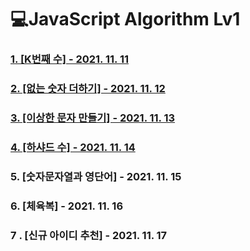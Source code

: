# 💻JavaScript Algorithm Lv1

### [1. [K번째 수] - 2021. 11. 11](https://github.com/morning-algorithm-study/jinsung/blob/main/Lv1/01_K%EB%B2%88%EC%A7%B8%EC%88%98.js)

### [2. [없는 숫자 더하기] - 2021. 11. 12](https://github.com/morning-algorithm-study/jinsung/blob/main/Lv1/02_%EC%97%86%EB%8A%94%EC%88%AB%EC%9E%90%EB%8D%94%ED%95%98%EA%B8%B0.js)

### [3. [이상한 문자 만들기] - 2021. 11. 13](https://github.com/morning-algorithm-study/jinsung/blob/main/Lv1/03_%EC%9D%B4%EC%83%81%ED%95%9C%20%EB%AC%B8%EC%9E%90%20%EB%A7%8C%EB%93%A4%EA%B8%B0.JS)

### [4. [하샤드 수] - 2021. 11. 14](https://github.com/morning-algorithm-study/jinsung/blob/main/Lv1/04_%ED%95%98%EC%83%A4%EB%93%9C%20%EC%88%98.js)

### 5. [숫자문자열과 영단어] - 2021. 11. 15

### 6. [체육복] - 2021. 11. 16

### 7 . [신규 아이디 추천] - 2021. 11. 17
